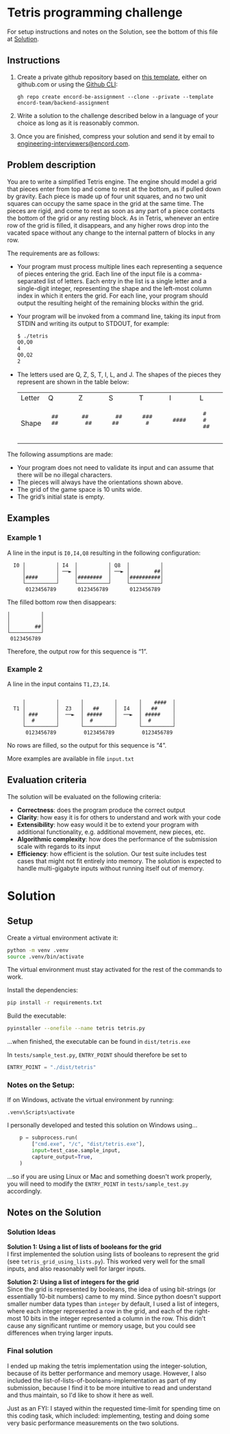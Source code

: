 # Tetris programming challenge
For setup instructions and notes on the Solution, see the bottom of this file at [Solution](#solution).

## Instructions

1. Create a private github repository based on [this template](https://github.com/encord-team/backend-assignment), either on github.com or using the [Github CLI](https://cli.github.com/):

   ```
   gh repo create encord-be-assignment --clone --private --template encord-team/backend-assignment
   ```

1. Write a solution to the challenge described below in a language of your choice as long as it is reasonably common.

1. Once you are finished, compress your solution and send it by email to engineering-interviewers@encord.com.

## Problem description

You are to write a simplified Tetris engine.
The engine should model a grid that pieces enter from top and come to rest at the bottom, as if pulled down by gravity. Each piece is made up of four unit squares, and no two unit squares can occupy the same space in the grid at the same time.
The pieces are rigid, and come to rest as soon as any part of a piece contacts the bottom of the grid or any resting block. As in Tetris, whenever an entire row of the grid is filled, it disappears, and any higher rows drop into the vacated space without any change to the internal pattern of blocks in any row.

The requirements are as follows:
- Your program must process multiple lines each representing a sequence of pieces entering the grid. Each line of the input file is a comma-separated list of letters. Each entry in the list is a single letter and a single-digit integer, representing the shape and the left-most column index in which it enters the grid. For each line, your program should output the resulting height of the remaining blocks within the grid. 
- Your program will be invoked from a command line, taking its input from STDIN and writing its output to STDOUT, for example:

   ```bash
   $ ./tetris
   Q0,Q0
   4
   Q0,Q2
   2
   ```
- The letters used are Q, Z, S, T, I, L, and J. The shapes of the pieces they represent are shown in the table below:

   </td>
   </tr>
   </table>
   <table>
     <tr>
       <td>Letter</td>
       <td>Q</td>
       <td>Z</td>
       <td>S</td>
       <td>T</td>
       <td>I</td>
       <td>L</td>
       <td>J</td>
     </tr>
     <tr>
       <td>Shape</td>
       <td>
         <pre>
   ##
   ##
         </pre>
       </td>
       <td>
         <pre>
   ##
    ##
         </pre>
       </td>
       <td>
         <pre>
    ##
   ##
         </pre>
       </td>
       <td>
         <pre>
   ###
    #
         </pre>
       </td>
       <td>
         <pre>
   ####
         </pre>
       </td>
       <td>
         <pre>
   #
   #
   ##
         </pre>
       </td>
       <td>
         <pre>
    #
    #
   ##
         </pre>
       </td>
     </tr>
   </table>

The following assumptions are made:

- Your program does not need to validate its input and can assume that there will be no illegal characters. 
- The pieces will always have the orientations shown above.
- The grid of the game space is 10 units wide.
- The grid’s initial state is empty.

## Examples

### Example 1

A line in the input is `I0,I4,Q8` resulting in the following configuration:

```
  I0 │          │ I4  │          │ Q8  │          │
     │          │ ──► │          │ ──► │        ##│
     │####      │     │########  │     │##########│
     └──────────┘     └──────────┘     └──────────┘
      0123456789       0123456789       0123456789

```

The filled bottom row then disappears:

```
│          │
│          │
│        ##│
└──────────┘
 0123456789
```

Therefore, the output row for this sequence is “1”.

### Example 2

A line in the input contains `T1,Z3,I4`.

```

     │          │       │          │       │    ####  │
  T1 │          │  Z3   │   ##     │  I4   │   ##     │
     │ ###      │  ──►  │ #####    │  ──►  │ #####    │
     │  #       │       │  #       │       │  #       │
     └──────────┘       └──────────┘       └──────────┘
      0123456789         0123456789         0123456789

```

No rows are filled, so the output for this sequence is “4”.

More examples are available in file `input.txt`

## Evaluation criteria

The solution will be evaluated on the following criteria:

- **Correctness**: does the program produce the correct output
- **Clarity**: how easy it is for others to understand and work with your code
- **Extensibility**: how easy would it be to extend your program with additional functionality, e.g. additional movement, new pieces, etc.
- **Algorithmic complexity**: how does the performance of the submission scale with
  regards to its input
- **Efficiency**: how efficient is the solution. Our test suite includes test cases that might not fit entirely into memory. The solution is expected to handle multi-gigabyte inputs without running itself out of memory.


# Solution
## Setup

Create a virtual environment activate it:
```bash
python -m venv .venv
source .venv/bin/activate
```

The virtual environment must stay activated for the rest of the commands to work.

Install the dependencies:
```bash
pip install -r requirements.txt
```

Build the executable:
```bash
pyinstaller --onefile --name tetris tetris.py
```
...when finished, the executable can be found in `dist/tetris.exe`

In `tests/sample_test.py`, `ENTRY_POINT` should therefore be set to 
```python
ENTRY_POINT = "./dist/tetris"
```

### Notes on the Setup:

If on Windows, activate the virtual environment by running:
```shell
.venv\Scripts\activate
```

I personally developed and tested this solution on Windows using...
```python
    p = subprocess.run(
        ["cmd.exe", "/c", "dist/tetris.exe"],
        input=test_case.sample_input,
        capture_output=True,
    )
```

...so if you are using Linux or Mac and something doesn't work properly, you will need to modify the `ENTRY_POINT` in `tests/sample_test.py` accordingly.


## Notes on the Solution

### Solution Ideas

**Solution 1: Using a list of lists of booleans for the grid**\
I first implemented the solution using lists of booleans to represent the grid (see `tetris_grid_using_lists.py`).
This worked very well for the small inputs, and also reasonably well for larger inputs.

**Solution 2: Using a list of integers for the grid**\
Since the grid is represented by booleans, the idea of using bit-strings (or essentially 10-bit numbers) came to my mind. Since python doesn't support smaller number data types than `integer` by default, I used a list of integers, where each integer represented a row in the grid, and each of the right-most 10 bits in the integer represented a column in the row.
This didn't cause any significant runtime or memory usage, but you could see differences when trying larger inputs.


### Final solution

I ended up making the tetris implementation using the integer-solution, because of its better performance and memory usage.
However, I also included the list-of-lists-of-booleans-implementation as part of my submission, because I find it to be more intuitive to read and understand and thus maintain, so I'd like to show it here as well.

Just as an FYI: I stayed within the requested time-limit for spending time on this coding task, which included: implementing, testing and doing some very basic performance measurements on the two solutions.